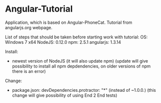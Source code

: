 # Angular-Tutorial
Application, which is based on Angular-PhoneCat. Tutorial from angularjs.org webpage.

List of steps that should be taken before starting work with tutorial:
OS: Windows 7 x64
NodeJS: 0.12.0
npm: 2.5.1
angularjs: 1.3.14

Install:
- newest version of NodeJS (it will also update npm) (update will give possibility to install all npm depdendencies, on older versions of npm there is an error)

Change:
- package.json: devDependencies.protractor: "*" (instead of ~1.0.0.) (this change will give possibility of using End 2 End tests)
